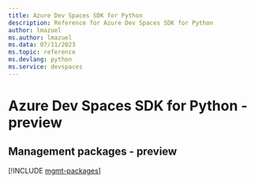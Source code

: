 ```yaml
---
title: Azure Dev Spaces SDK for Python
description: Reference for Azure Dev Spaces SDK for Python
author: lmazuel
ms.author: lmazuel
ms.data: 07/11/2023
ms.topic: reference
ms.devlang: python
ms.service: devspaces
---
```

# Azure Dev Spaces SDK for Python - preview

## Management packages - preview
[!INCLUDE [mgmt-packages](dev-spaces-mgmt-index.md)]
